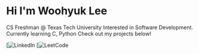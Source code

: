 # Hi I'm Woohyuk Lee

CS Freshman @ Texas Tech University
Interested in Software Development.
Currently learning C, Python
Check out my projects below!


[![LinkedIn](https://www.linkedin.com/in/woohyuk-lee/)
[![LeetCode](https://leetcode.com/u/woohyuklee/)
